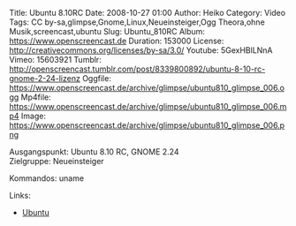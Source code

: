Title: Ubuntu 8.10RC
Date: 2008-10-27 01:00
Author: Heiko
Category: Video
Tags: CC by-sa,glimpse,Gnome,Linux,Neueinsteiger,Ogg Theora,ohne Musik,screencast,ubuntu
Slug: Ubuntu_810RC
Album: https://www.openscreencast.de
Duration: 153000
License: http://creativecommons.org/licenses/by-sa/3.0/
Youtube: 5GexHBlLNnA
Vimeo: 15603921
Tumblr: http://openscreencast.tumblr.com/post/8339800892/ubuntu-8-10-rc-gnome-2-24-lizenz
Oggfile: https://www.openscreencast.de/archive/glimpse/ubuntu810_glimpse_006.ogg
Mp4file: https://www.openscreencast.de/archive/glimpse/ubuntu810_glimpse_006.mp4
Image: https://www.openscreencast.de/archive/glimpse/ubuntu810_glimpse_006.png

Ausgangspunkt: Ubuntu 8.10 RC, GNOME 2.24  
Zielgruppe: Neueinsteiger  

Kommandos: uname

Links:

  * [Ubuntu](http://de.wikipedia.org/wiki/Ubuntu)

